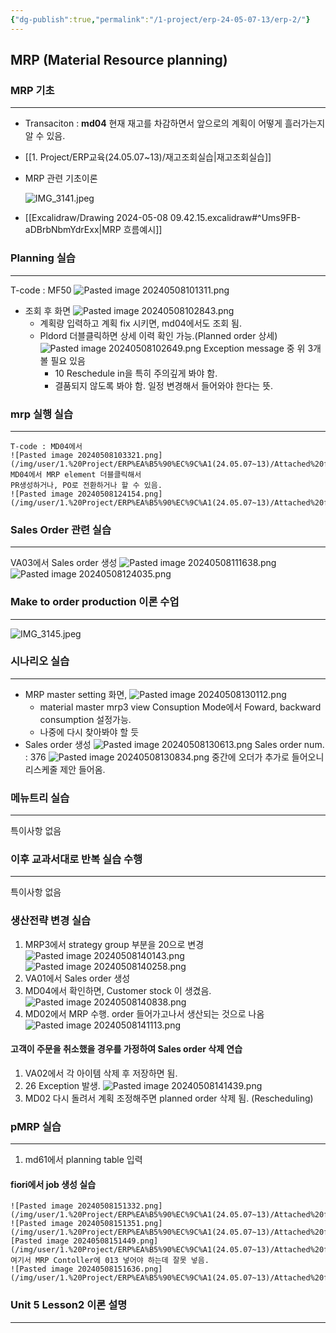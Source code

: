 ```yaml
---
{"dg-publish":true,"permalink":"/1-project/erp-24-05-07-13/erp-2/"}
---
```


## MRP (Material Resource planning)

### MRP 기초
---
- Transaciton : **md04**
	현재 재고를 차감하면서 앞으로의 계획이 어떻게 흘러가는지 알 수 있음.


- [[1. Project/ERP교육(24.05.07~13)/재고조회실습\|재고조회실습]]
- MRP 관련 기초이론

	![IMG_3141.jpeg](/img/user/IMG_3141.jpeg)


- [[Excalidraw/Drawing 2024-05-08 09.42.15.excalidraw#^Ums9FB-aDBrbNbmYdrExx\|MRP 흐름예시]]

### Planning 실습
---

T-code : MF50
![Pasted image 20240508101311.png](/img/user/1.%20Project/ERP%EA%B5%90%EC%9C%A1(24.05.07~13)/Attached%20files/Pasted%20image%2020240508101311.png)
- 조회 후 화면
![Pasted image 20240508102843.png](/img/user/1.%20Project/ERP%EA%B5%90%EC%9C%A1(24.05.07~13)/Attached%20files/Pasted%20image%2020240508102843.png)
	- 계획량 입력하고  계획 fix 시키면, md04에서도 조회 됨.
	- Pldord 더블클릭하면 상세 이력 확인 가능.(Planned order 상세)
	![Pasted image 20240508102649.png](/img/user/1.%20Project/ERP%EA%B5%90%EC%9C%A1(24.05.07~13)/Attached%20files/Pasted%20image%2020240508102649.png)
		Exception message 중 위 3개 볼 필요 있음
		- 10 Reschedule in을 특히 주의깊게 봐야 함.
		- 결품되지 않도록 봐야 함. 일정 변경해서 들어와야 한다는 뜻.

### mrp 실행 실습
---
	T-code : MD04에서 
	![Pasted image 20240508103321.png](/img/user/1.%20Project/ERP%EA%B5%90%EC%9C%A1(24.05.07~13)/Attached%20files/Pasted%20image%2020240508103321.png)
	MD04에서 MRP element 더블클릭해서
	PR생성하거나, PO로 전환하거나 할 수 있음.
	![Pasted image 20240508124154.png](/img/user/1.%20Project/ERP%EA%B5%90%EC%9C%A1(24.05.07~13)/Attached%20files/Pasted%20image%2020240508124154.png)
	


### Sales Order 관련 실습
---
VA03에서 Sales order 생성
	![Pasted image 20240508111638.png](/img/user/1.%20Project/ERP%EA%B5%90%EC%9C%A1(24.05.07~13)/Attached%20files/Pasted%20image%2020240508111638.png)
![Pasted image 20240508124035.png](/img/user/1.%20Project/ERP%EA%B5%90%EC%9C%A1(24.05.07~13)/Attached%20files/Pasted%20image%2020240508124035.png)

### Make to order production 이론 수업
---
![IMG_3145.jpeg](/img/user/IMG_3145.jpeg)



### 시나리오 실습
---
- MRP master setting 화면, 
![Pasted image 20240508130112.png](/img/user/1.%20Project/ERP%EA%B5%90%EC%9C%A1(24.05.07~13)/Attached%20files/Pasted%20image%2020240508130112.png)
	- material master mrp3 view
	  Consuption Mode에서 Foward, backward consumption 설정가능.
	- 나중에 다시 찾아봐야 할 듯
- Sales order 생성
		![Pasted image 20240508130613.png](/img/user/1.%20Project/ERP%EA%B5%90%EC%9C%A1(24.05.07~13)/Attached%20files/Pasted%20image%2020240508130613.png)
	Sales order num. : 376
	![Pasted image 20240508130834.png](/img/user/1.%20Project/ERP%EA%B5%90%EC%9C%A1(24.05.07~13)/Attached%20files/Pasted%20image%2020240508130834.png)
	중간에 오더가 추가로 들어오니 리스케줄 제안 들어옴.
		

### 메뉴트리 실습
---
특이사항 없음

### 이후 교과서대로 반복 실습 수행
---
특이사항 없음

### 생산전략 변경 실습
1. MRP3에서 strategy group 부분을 20으로 변경
	![Pasted image 20240508140143.png](/img/user/1.%20Project/ERP%EA%B5%90%EC%9C%A1(24.05.07~13)/Attached%20files/Pasted%20image%2020240508140143.png)
	 ![Pasted image 20240508140258.png](/img/user/1.%20Project/ERP%EA%B5%90%EC%9C%A1(24.05.07~13)/Attached%20files/Pasted%20image%2020240508140258.png)
2. VA01에서 Sales order 생성
3. MD04에서 확인하면, Customer stock 이 생겼음.
	![Pasted image 20240508140838.png](/img/user/1.%20Project/ERP%EA%B5%90%EC%9C%A1(24.05.07~13)/Attached%20files/Pasted%20image%2020240508140838.png)
4. MD02에서 MRP 수행. order 들어가고나서 생산되는 것으로 나옴
	![Pasted image 20240508141113.png](/img/user/1.%20Project/ERP%EA%B5%90%EC%9C%A1(24.05.07~13)/Attached%20files/Pasted%20image%2020240508141113.png)
#### 고객이 주문을 취소했을 경우를 가정하여 Sales order 삭제 연습
1. VA02에서 각 아이템 삭제 후 저장하면 됨.
2. 26 Exception 발생. 
	![Pasted image 20240508141439.png](/img/user/1.%20Project/ERP%EA%B5%90%EC%9C%A1(24.05.07~13)/Attached%20files/Pasted%20image%2020240508141439.png)
3. MD02 다시 돌려서 계획 조정해주면 planned order 삭제 됨. (Rescheduling)
	

### pMRP 실습
---
1. md61에서 planning table 입력
#### fiori에서 job 생성 실습
	![Pasted image 20240508151332.png](/img/user/1.%20Project/ERP%EA%B5%90%EC%9C%A1(24.05.07~13)/Attached%20files/Pasted%20image%2020240508151332.png)
	![Pasted image 20240508151351.png](/img/user/1.%20Project/ERP%EA%B5%90%EC%9C%A1(24.05.07~13)/Attached%20files/Pasted%20image%2020240508151351.png)![Pasted image 20240508151449.png](/img/user/1.%20Project/ERP%EA%B5%90%EC%9C%A1(24.05.07~13)/Attached%20files/Pasted%20image%2020240508151449.png)
	여기서 MRP Contoller에 013 넣어야 하는데 잘못 넣음. 
	![Pasted image 20240508151636.png](/img/user/1.%20Project/ERP%EA%B5%90%EC%9C%A1(24.05.07~13)/Attached%20files/Pasted%20image%2020240508151636.png)

### Unit 5 Lesson2 이론 설명
---

